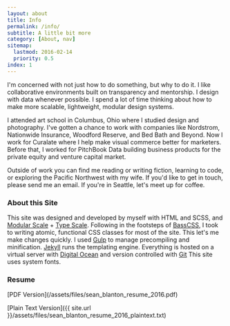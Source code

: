 ```yaml
---
layout: about
title: Info
permalink: /info/
subtitle: A little bit more
category: [About, nav]
sitemap:
  lastmod: 2016-02-14
  priority: 0.5
index: 1
---
```



<p class="s-pb4">
I'm concerned with not just how to do something, but why to do it. I like collaborative environments built on transparency and mentorship. I design with data whenever possible. I spend a lot of time thinking about how to make more scalable, lightweight, modular design systems. 
</p>

<p class="s-pb4">
I attended art school in Columbus, Ohio where I studied design and photography. I've gotten a chance to work with companies like Nordstrom, Nationwide Insurance, Woodford Reserve, and Bed Bath and Beyond. Now I work for Curalate where I help make visual commerce better for marketers. Before that, I worked for PitchBook Data building business products for the private equity and venture capital market.
</p>

<p class="s-pb4">
Outside of work you can find me reading or writing fiction, learning to code, or exploring the Pacific Northwest with my wife.  If you'd like to get in touch, please send me an email. If you're in Seattle, let's meet up for coffee.
</p>
	

<h3> About this Site </h3>
<p class="fs2 lh-body s-measure-s m-measure-m s-pb4">
	This site was designed and developed by myself with HTML and SCSS, and <a href="http://www.modularscale.com/" class="link linku"> Modular Scale</a> + <a href="http://type-scale.com/" class="link linku"> Type Scale</a>. Following in the footsteps of <a href="https://github.com/basscss/basscss" alt="BassCSS Github" class="link linku"> BassCSS</a>, I took to writing atomic, functional CSS classes for most of the site. This let's me make changes quickly. I used <a href="http://gulpjs.com/" alt="Gulp" class="link linku"> Gulp</a>  to manage precompiling and minification. <a href="http://jekyllrb.com/" alt="Jekyll" class="link linku"> Jekyll</a> runs the templating engine. Everything is hosted on a virtual server with <a href="http://digitalocean.com/" alt="Digital Ocean" class="link linku"> Digital Ocean</a>  and version controlled with <a href="http://git-scm.com/" alt="Git" class="link linku"> Git</a> This site uses system fonts. 
</p>


<h3> Resume </h3>
[PDF Version](/assets/files/sean_blanton_resume_2016.pdf) 

[Plain Text Version]({{ site.url }}/assets/files/sean_blanton_resume_2016_plaintext.txt)
